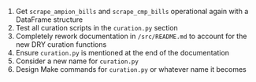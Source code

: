 1. Get `scrape_ampion_bills` and `scrape_cmp_bills` operational again with a DataFrame structure
2. Test all curation scripts in the `curation.py` section
3. Completely rework documentation in `/src/README.md` to account for the new DRY curation functions
4. Ensure `curation.py` is mentioned at the end of the documentation
5. Consider a new name for `curation.py`
6. Design Make commands for `curation.py` or whatever name it becomes